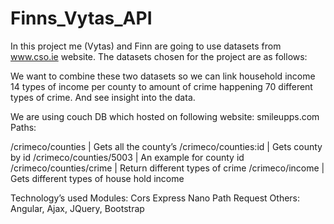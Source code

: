 # Finns_Vytas_API

In this project me (Vytas) and Finn are going to use datasets from www.cso.ie website.
The datasets chosen for the project are as follows:

We want to combine these two datasets so we can link household income 14 types of income per county to amount of crime happening 70 different types of crime. And see insight into the data.

We are using couch DB which hosted on following website: smileupps.com
Paths:

/crimeco/counties | Gets all the county’s
/crimeco/counties:id | Gets county by id
/crimeco/counties/5003 | An example for county id
/crimeco/counties/crime | Return different types of crime 
/crimeco/income | Gets different types of house hold income

Technology’s used
Modules:
Cors
Express
Nano
Path
Request
Others:
Angular, Ajax, JQuery, Bootstrap







